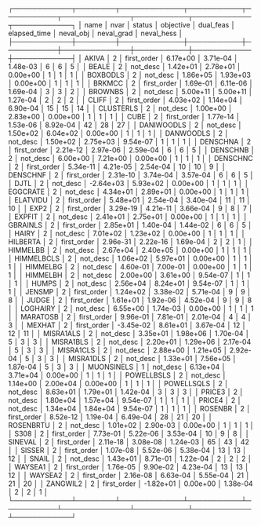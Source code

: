┌────────────┬────────┬─────────────┬───────────┬───────────┬──────────────┬───────────┬────────────┬────────────┐
│       name │   nvar │      status │ objective │ dual_feas │ elapsed_time │ neval_obj │ neval_grad │ neval_hess │
├────────────┼────────┼─────────────┼───────────┼───────────┼──────────────┼───────────┼────────────┼────────────┤
│      AKIVA │      2 │ first_order │  6.17e+00 │  3.71e-04 │     1.48e-03 │         6 │          6 │          5 │
│      BEALE │      2 │    not_desc │  1.42e+01 │  2.78e+01 │     0.00e+00 │         1 │          1 │          1 │
│   BOXBODLS │      2 │    not_desc │  1.86e+05 │  1.93e+03 │     0.00e+00 │         1 │          1 │          1 │
│     BRKMCC │      2 │ first_order │  1.69e-01 │  6.11e-06 │     1.69e-04 │         3 │          3 │          2 │
│    BROWNBS │      2 │    not_desc │  5.00e+11 │  5.00e+11 │     1.27e-04 │         2 │          2 │          2 │
│      CLIFF │      2 │ first_order │  4.03e+02 │  1.14e+04 │     6.90e-04 │        15 │         15 │         14 │
│  CLUSTERLS │      2 │    not_desc │  1.00e+00 │  2.83e+00 │     0.00e+00 │         1 │          1 │          1 │
│       CUBE │      2 │ first_order │  1.77e-14 │  1.53e-06 │     8.92e-04 │        42 │         28 │         27 │
│ DANIWOODLS │      2 │    not_desc │  1.50e+02 │  6.04e+02 │     0.00e+00 │         1 │          1 │          1 │
│  DANWOODLS │      2 │    not_desc │  1.50e+02 │  2.75e+03 │     9.54e-07 │         1 │          1 │          1 │
│   DENSCHNA │      2 │ first_order │  2.21e-12 │  2.97e-06 │     2.59e-04 │         6 │          6 │          5 │
│   DENSCHNB │      2 │    not_desc │  6.00e+00 │  7.21e+00 │     0.00e+00 │         1 │          1 │          1 │
│   DENSCHNC │      2 │ first_order │  5.34e-11 │  4.21e-05 │     2.54e-04 │        10 │         10 │          9 │
│   DENSCHNF │      2 │ first_order │  2.31e-10 │  3.74e-04 │     3.57e-04 │         6 │          6 │          5 │
│       DJTL │      2 │    not_desc │ -2.64e+03 │  5.93e+02 │     0.00e+00 │         1 │          1 │          1 │
│   EGGCRATE │      2 │    not_desc │  4.34e+01 │  2.89e+01 │     0.00e+00 │         1 │          1 │          1 │
│   ELATVIDU │      2 │ first_order │  5.48e+01 │  2.54e-04 │     3.40e-04 │        11 │         11 │         10 │
│       EXP2 │      2 │ first_order │  3.29e-19 │  4.21e-11 │     3.66e-04 │         9 │          8 │          7 │
│     EXPFIT │      2 │    not_desc │  2.41e+01 │  2.75e+01 │     0.00e+00 │         1 │          1 │          1 │
│   GBRAINLS │      2 │ first_order │  2.85e+01 │  1.40e-04 │     1.44e-02 │         6 │          6 │          5 │
│      HAIRY │      2 │    not_desc │  7.01e+02 │  1.23e+02 │     0.00e+00 │         1 │          1 │          1 │
│   HILBERTA │      2 │ first_order │  2.96e-31 │  2.22e-16 │     1.69e-04 │         2 │          2 │          1 │
│   HIMMELBB │      2 │    not_desc │  2.67e+04 │  2.40e+05 │     0.00e+00 │         1 │          1 │          1 │
│ HIMMELBCLS │      2 │    not_desc │  1.06e+02 │  5.97e+01 │     0.00e+00 │         1 │          1 │          1 │
│   HIMMELBG │      2 │    not_desc │  4.60e-01 │  7.00e-01 │     0.00e+00 │         1 │          1 │          1 │
│   HIMMELBH │      2 │    not_desc │  2.00e+00 │  3.61e+00 │     9.54e-07 │         1 │          1 │          1 │
│      HUMPS │      2 │    not_desc │  2.56e+04 │  8.24e+01 │     9.54e-07 │         1 │          1 │          1 │
│     JENSMP │      2 │ first_order │  1.24e+02 │  3.38e-02 │     5.71e-04 │         9 │          9 │          8 │
│      JUDGE │      2 │ first_order │  1.61e+01 │  1.92e-06 │     4.52e-04 │         9 │          9 │          8 │
│   LOGHAIRY │      2 │    not_desc │  6.55e+00 │  1.74e-03 │     0.00e+00 │         1 │          1 │          1 │
│   MARATOSB │      2 │ first_order │  9.96e-01 │  7.81e-01 │     2.01e-04 │         4 │          4 │          3 │
│     MEXHAT │      2 │ first_order │ -3.45e-02 │  8.61e+01 │     3.67e-04 │        12 │         12 │         11 │
│  MISRA1ALS │      2 │    not_desc │  3.35e+01 │  1.98e+06 │     1.70e-04 │         5 │          3 │          3 │
│  MISRA1BLS │      2 │    not_desc │  2.20e+01 │  1.29e+06 │     2.17e-04 │         5 │          3 │          3 │
│  MISRA1CLS │      2 │    not_desc │  2.88e+00 │  1.21e+05 │     2.92e-04 │         5 │          3 │          3 │
│  MISRA1DLS │      2 │    not_desc │  1.33e+01 │  7.56e+05 │     1.87e-04 │         5 │          3 │          3 │
│ MUONSINELS │      1 │    not_desc │  6.13e+04 │  3.71e+04 │     0.00e+00 │         1 │          1 │          1 │
│ POWELLBSLS │      2 │    not_desc │  1.14e+00 │  2.00e+04 │     0.00e+00 │         1 │          1 │          1 │
│ POWELLSQLS │      2 │    not_desc │  8.63e+01 │  1.79e+01 │     1.42e-04 │         3 │          3 │          3 │
│     PRICE3 │      2 │    not_desc │  1.80e+04 │  1.57e+04 │     9.54e-07 │         1 │          1 │          1 │
│     PRICE4 │      2 │    not_desc │  1.34e+04 │  1.84e+04 │     9.54e-07 │         1 │          1 │          1 │
│    ROSENBR │      2 │ first_order │  8.52e-12 │  1.19e-04 │     6.49e-04 │        28 │         21 │         20 │
│  ROSENBRTU │      2 │    not_desc │  1.01e+02 │  2.90e-03 │     0.00e+00 │         1 │          1 │          1 │
│       S308 │      2 │ first_order │  7.73e-01 │  5.22e-06 │     3.53e-04 │        10 │          9 │          8 │
│    SINEVAL │      2 │ first_order │  2.11e-18 │  3.08e-08 │     1.24e-03 │        65 │         43 │         42 │
│     SISSER │      2 │ first_order │  1.07e-08 │  5.52e-06 │     5.38e-04 │        13 │         13 │         12 │
│      SNAIL │      2 │    not_desc │  1.43e+01 │  8.71e-01 │     1.22e-04 │         2 │          2 │          2 │
│    WAYSEA1 │      2 │ first_order │  1.76e-05 │  9.90e-02 │     4.23e-04 │        13 │         13 │         12 │
│    WAYSEA2 │      2 │ first_order │  2.16e-08 │  6.63e-04 │     5.55e-04 │        21 │         21 │         20 │
│   ZANGWIL2 │      2 │ first_order │ -1.82e+01 │  0.00e+00 │     1.38e-04 │         2 │          2 │          1 │
└────────────┴────────┴─────────────┴───────────┴───────────┴──────────────┴───────────┴────────────┴────────────┘
